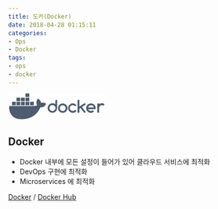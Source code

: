 ```yaml
---
title: 도커(Docker)
date: 2018-04-28 01:15:11
categories:
- Ops
- Docker
tags:
- ops
- docker
---
```

![](/images/docker/brand-full.svg)

## Docker

 - Docker 내부에 모든 설정이 들어가 있어 클라우드 서비스에 최적화
 - DevOps 구현에 최적화
 - Microservices 에 최적화

[Docker](https://www.docker.com/) / [Docker Hub](https://hub.docker.com/)